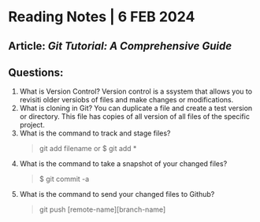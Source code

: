 # **Reading Notes | 6 FEB 2024**

## Article: _Git Tutorial: A Comprehensive Guide_


## **Questions:**
1. What is Version Control?
   Version control is a ssystem that allows you to revisiti older versiobs of files and make changes or modifications. 
3. What is cloning in Git?
   You can duplicate a file and create a test version or directory. This file has copies of all version of all files of the specific project. 
5. What is the command to track and stage files?
   > git add filename or $ git add *
7. What is the command to take a snapshot of your changed files?
   > $ git commit -a
9. What is the command to send your changed files to Github?
   > git push [remote-name][branch-name]

